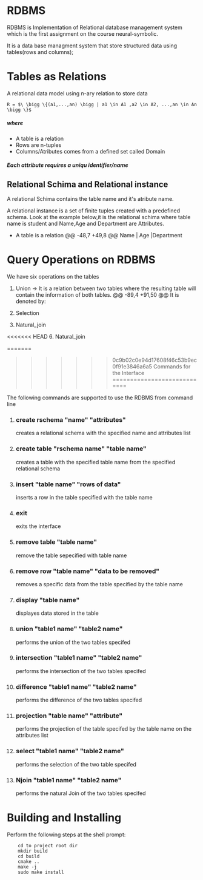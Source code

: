 RDBMS
=========

RDBMS is Implementation of Relational database management system which is the first assignment on the course neural-symbolic.

It is a data base managment system that store structured data using tables(rows and columns);



Tables as Relations
========================

A relational data model using n-ary relation to store data

    R = $\ \bigg \{(a1,...,an) \bigg | a1 \in A1 ,a2 \in A2, ...,an \in An \bigg \}$
##### where 
 

 - A table is a relation
 - Rows are n-tuples
 - Columns/Atributes comes from a defined set called Domain

##### Each attribute requires a uniqu identifier/name

  

## Relational Schima and Relational instance
A relational Schima contains the table name and it's atribute name.

A relational instance is a set of finite tuples created with a predefined schema.
Look at the example below,it is the relational schima where table name is student and Name,Age and Department are Attributes.


 - A table is a relation
@@ -48,7 +49,8 @@ Name | Age |Department



Query Operations on RDBMS
==============================
We have six operations on the tables

1. Union -> It is a relation between two tables where the resulting table will contain the information of both tables.
@@ -89,4 +91,50 @@ It is denoted by:
5. Selection

6. Natural_join




<<<<<<< HEAD
6. Natural_join



=======
>>>>>>> 0c9b02c0e94d17608f46c53b9ec0f91e3846a6a5
Commands for the Interface
============================

The following commands are supported to use the RDBMS from command line

1. ### create rschema "name" "attributes" 
    creates a relational schema with the specified name and attributes list
2. ### create table "rschema name" "table name"
    creates a table with the specified table name from the specified relational schema
3. ### insert "table name" "rows of data"
    inserts a row in the table specified with the table name
4. ### exit 
    exits the interface
5. ### remove table "table name"
    remove the table sepecified with table name
6. ### remove row "table name" "data to be removed"
    removes a specific data from the table specified by the table name
7. ### display "table name"
    displayes data stored in the table 
8. ### union "table1 name" "table2 name"
    performs the union of the two tables specifed
9. ### intersection "table1 name" "table2 name"
    performs the intersection of the two tables specifed
10. ### difference "table1 name" "table2 name"
    performs the difference of the two tables specifed
11. ### projection "table name" "attribute"
    performs the projection of the table specifed by the table name on the attributes list
12. ### select "table1 name" "table2 name"
    performs the selection of the two table specifed
13. ### Njoin "table1 name" "table2 name"
    performs the natural Join of the two tables specifed                                  

Building and Installing
=======================	

Perform the following steps at the shell prompt:
```
    cd to project root dir
    mkdir build
    cd build
    cmake ..
    make -j
    sudo make install
```
